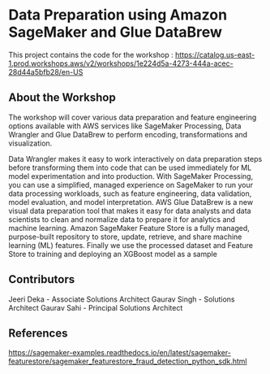 # Data Preparation using Amazon SageMaker and Glue DataBrew

This project contains the code for the workshop : https://catalog.us-east-1.prod.workshops.aws/v2/workshops/1e224d5a-4273-444a-acec-28d44a5bfb28/en-US

## About the Workshop
The workshop will cover various data preparation and feature engineering options available with AWS services like SageMaker Processing, Data Wrangler and Glue DataBrew to perform encoding, transformations and visualization.

Data Wrangler makes it easy to work interactively on data preparation steps before transforming them into code that can be used immediately for ML model experimentation and into production.
With SageMaker Processing, you can use a simplified, managed experience on SageMaker to run your data processing workloads, such as feature engineering, data validation, model evaluation, and model interpretation.
AWS Glue DataBrew is a new visual data preparation tool that makes it easy for data analysts and data scientists to clean and normalize data to prepare it for analytics and machine learning.
Amazon SageMaker Feature Store is a fully managed, purpose-built repository to store, update, retrieve, and share machine learning (ML) features. Finally we use the processed dataset and Feature Store to training and deploying an XGBoost model as a sample

## Contributors
Jeeri Deka  - Associate Solutions Architect
Gaurav Singh  - Solutions Architect
Gaurav Sahi  - Principal Solutions Architect

## References
https://sagemaker-examples.readthedocs.io/en/latest/sagemaker-featurestore/sagemaker_featurestore_fraud_detection_python_sdk.html
